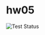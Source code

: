 # hw05
![Test Status](https://github.com/almukhanomr/homework05/actions/workflows/test.yaml/badge.svg)